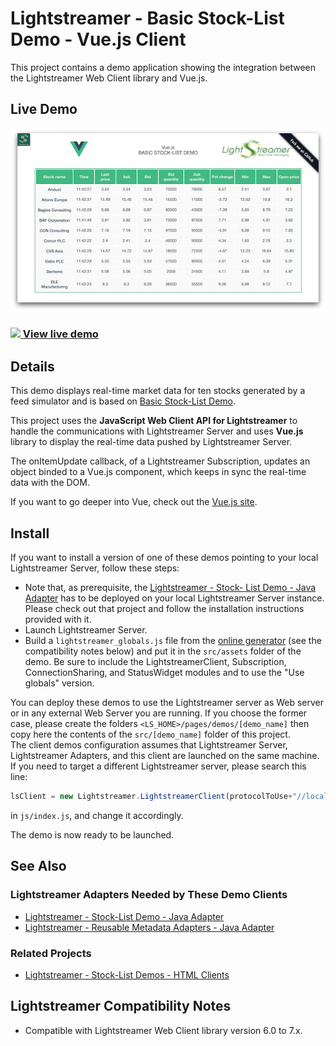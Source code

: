 # Lightstreamer - Basic Stock-List Demo - Vue.js Client
<!-- START DESCRIPTION lightstreamer-example-stocklist-client-javascript-basic-stock-list-demo---vue-client -->

This project contains a demo application showing the integration between the Lightstreamer Web Client library and Vue.js.

## Live Demo

![Demo ScreenShot](screen_basicstocklist_large.png)<br>
### [![](http://demos.lightstreamer.com/site/img/play.png) View live demo](http://demos.lightstreamer.com/VueDemo/)

## Details

This demo displays real-time market data for ten stocks generated by a feed simulator and is based on [Basic Stock-List Demo](https://github.com/Lightstreamer/Lightstreamer-example-StockList-client-javascript#basic-stock-list-demo---html-client). <br>

This project uses the <b>JavaScript Web Client API for Lightstreamer</b> to handle the communications with Lightstreamer Server and uses <b>Vue.js</b> library to display the real-time data pushed by Lightstreamer Server.

The onItemUpdate callback, of a Lightstreamer Subscription, updates an object binded to a Vue.js component, which keeps in sync the real-time data with the DOM.

If you want to go deeper into Vue, check out the [Vue.js site](https://vuejs.org).

<!-- END DESCRIPTION lightstreamer-example-stocklist-client-javascript-basic-stock-list-demo---vue-client -->

## Install

If you want to install a version of one of these demos pointing to your local Lightstreamer Server, follow these steps:

* Note that, as prerequisite, the [Lightstreamer - Stock- List Demo - Java Adapter](https://github.com/Lightstreamer/Lightstreamer-example-Stocklist-adapter-java) has to be deployed on your local Lightstreamer Server instance. Please check out that project and follow the installation instructions provided with it.
* Launch Lightstreamer Server.
* Build a `lightstreamer_globals.js` file from the [online generator](http://www.lightstreamer.com/docs/client_javascript_tools/generator.html) (see the compatibility notes below) and put it in the `src/assets` folder of the demo.
  Be sure to include the LightstreamerClient, Subscription, ConnectionSharing, and StatusWidget modules and to use the "Use globals" version.

You can deploy these demos to use the Lightstreamer server as Web server or in any external Web Server you are running. 
If you choose the former case, please create the folders `<LS_HOME>/pages/demos/[demo_name]` then copy here the contents of the `src/[demo_name]` folder of this project.<br>
The client demos configuration assumes that Lightstreamer Server, Lightstreamer Adapters, and this client are launched on the same machine. If you need to target a different Lightstreamer server, please search this line:
```js
lsClient = new Lightstreamer.LightstreamerClient(protocolToUse+"//localhost:"+portToUse,"DEMO");
```
in `js/index.js`, and change it accordingly.<br>

The demo is now ready to be launched.

## See Also

### Lightstreamer Adapters Needed by These Demo Clients
<!-- START RELATED_ENTRIES -->

* [Lightstreamer - Stock-List Demo - Java Adapter](https://github.com/Lightstreamer/Lightstreamer-example-Stocklist-adapter-java)
* [Lightstreamer - Reusable Metadata Adapters - Java Adapter](https://github.com/Lightstreamer/Lightstreamer-example-ReusableMetadata-adapter-java)

<!-- END RELATED_ENTRIES -->

### Related Projects

* [Lightstreamer - Stock-List Demos - HTML Clients](https://github.com/Lightstreamer/Lightstreamer-example-StockList-client-javascript#basic-stock-list-demo---html-client)

## Lightstreamer Compatibility Notes

* Compatible with Lightstreamer Web Client library version 6.0 to 7.x.
